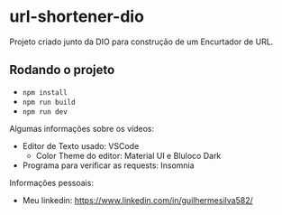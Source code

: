 # url-shortener-dio

Projeto criado junto da DIO para construção de um Encurtador de URL.

## Rodando o projeto

- `npm install`
- `npm run build`
- `npm run dev`

Algumas informações sobre os vídeos:

- Editor de Texto usado: VSCode
  - Color Theme do editor: Material UI e Bluloco Dark
- Programa para verificar as requests: Insomnia

Informações pessoais:

- Meu linkedin: https://www.linkedin.com/in/guilhermesilva582/
